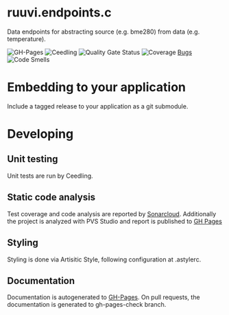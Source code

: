 # ruuvi.endpoints.c
Data endpoints for abstracting source (e.g. bme280) from data (e.g. temperature).

![GH-Pages](https://github.com/ruuvi/ruuvi.endpoints.c/workflows/GH-Pages/badge.svg)
![Ceedling](https://github.com/ruuvi/ruuvi.endpoints.c/workflows/Ceedling/badge.svg)
![Quality Gate Status](https://sonarcloud.io/api/project_badges/measure?project=ruuvi.endpoints.c&metric=alert_status)
![Coverage](https://sonarcloud.io/api/project_badges/measure?project=ruuvi.endpoints.c&metric=coverage)
[Bugs](https://sonarcloud.io/api/project_badges/measure?project=ruuvi.endpoints.c&metric=bugs)
![Code Smells](https://sonarcloud.io/api/project_badges/measure?project=ruuvi.endpoints.c&metric=code_smells)

# Embedding to your application
Include a tagged release to your application as a git submodule. 

# Developing
## Unit testing
Unit tests are run by Ceedling.

## Static code analysis
Test coverage and code analysis are reported by [Sonarcloud](https://sonarcloud.io/dashboard?id=ruuvi.endpoints.c). Additionally the project is analyzed with PVS Studio and report is published to [GH Pages](https://ruuvi.github.io/ruuvi.endpoints.c/fullhtml)

## Styling
Styling is done via Artisitic Style, following configuration at .astylerc. 

## Documentation
Documentation is autogenerated to [GH-Pages](https://ruuvi.github.io/ruuvi.endpoints.c/).
On pull requests, the documentation is generated to gh-pages-check branch.
